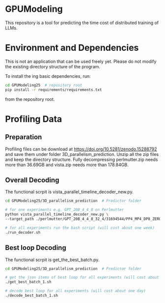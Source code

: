 # GPUModeling

This repository is a tool for predicting the time cost of distributed training of LLMs.



# Environment and Dependencies

This is not an application that can be used freely yet. Please do not modify the existing directory structure of the program.

To install the ing basic dependencies, run:

```bash
cd GPUModeling25  # repository root
pip install -r requirements/requirements.txt
```

from the repository root.


# Profiling Data

## Preparation

Profiling files can be download at https://doi.org/10.5281/zenodo.15288792 and save them under folder 3D_parallelism_prediction. Unzip all the zip files and keep the directory structure. Fully decompressing perlmutter.zip needs more than 36.69GB and vista.zip needs more than 178.84GB. 


## Overall Decoding
The functional scrpit is vista_parallel_timeline_decoder_new.py. 

```bash
cd GPUModeling25/3D_parallelism_prediction  # Predictor folder

# for one experiments e.g. GPT_20B_4_4_8 on Perlmutter
python vista_parallel_timeline_decoder_new.py \
--target_path ./perlmutter/GPT_20B_4_4_8_32_4/31694544/PP4_MP4_DP8_ZERO1

# for all experiments run the bash script (will cost about one week)
./run_decoder.sh
```

## Best loop Decoding
The functional scrpit is get_the_best_batch.py. 

```bash
cd GPUModeling25/3D_parallelism_prediction  # Predictor folder

# get the json items of best loop for all experiments (will cost about one day)
./get_best_batch_1.sh

# decode best loop for all experiments (will cost about one day)
./decode_best_batch_1.sh
```


